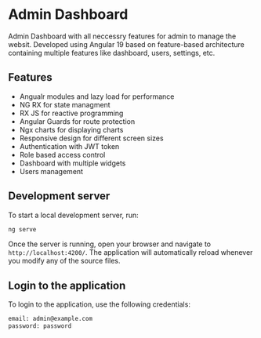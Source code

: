 # Admin Dashboard

Admin Dashboard with all neccessry features for admin to manage the websit.
Developed using Angular 19 based on feature-based architecture containing multiple features like dashboard, users, settings, etc.

## Features

- Angualr modules and lazy load for performance
- NG RX for state managment
- RX JS for reactive programming
- Angular Guards for route protection
- Ngx charts for displaying charts
- Responsive design for different screen sizes
- Authentication with JWT token
- Role based access control
- Dashboard with multiple widgets
- Users management

## Development server

To start a local development server, run:

```bash
ng serve
```

Once the server is running, open your browser and navigate to `http://localhost:4200/`. The application will automatically reload whenever you modify any of the source files.

## Login to the application

To login to the application, use the following credentials:

```bash
email: admin@example.com
password: password
```

